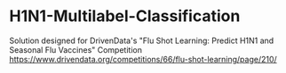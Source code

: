 # H1N1-Multilabel-Classification
Solution designed for DrivenData's "Flu Shot Learning: Predict H1N1 and Seasonal Flu Vaccines" Competition
https://www.drivendata.org/competitions/66/flu-shot-learning/page/210/
